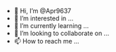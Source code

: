 - 👋 Hi, I’m @Apr9637
- 👀 I’m interested in ...
- 🌱 I’m currently learning ...
- 💞️ I’m looking to collaborate on ...
- 📫 How to reach me ...

<!---
Apr9637/Apr9637 is a ✨ special ✨ repository because its `README.md` (this file) appears on your GitHub profile.
You can click the Preview link to take a look at your changes.
name: 'BrowserStack Test'
on: [push, pull_request]
jobs:
  ubuntu-job:
    name: 'BrowserStack Test on Ubuntu'
    runs-on: ubuntu-latest  # Can be self-hosted runner also
    steps:

      - name: 'BrowserStack Env Setup'  # Invokes the setup-env action
        uses: browserstack/github-actions/setup-env@master
        with:
          username:  ${{ secrets.BROWSERSTACK_USERNAME }}
          access-key: ${{ secrets.BROWSERSTACK_ACCESS_KEY }}

      - name: 'BrowserStack Local Tunnel Setup'  # Invokes the setup-local action
        uses: browserstack/github-actions/setup-local@master
        with:
          local-testing: start
          local-identifier: random

# The next 3 steps are for building the web application to be tested and starting the web server on the runner environment

      - name: 'Checkout the repository'
        uses: actions/checkout@v2

      - name: 'Building web application to be tested'
        run: npm install

      - name: 'Running application under test'
        run: ./node_modules/.bin/http-server -p 8099 &

      - name: 'Running test on BrowserStack'  # Invokes the actual test script that would run on BrowserStack browsers
        run: node index.js  # See sample test script above

      - name: 'BrowserStackLocal Stop'  # Terminating the BrowserStackLocal tunnel connection
        uses: browserstack/github-actions/setup-local@master
        with:
          local-testing: stop
 --->
